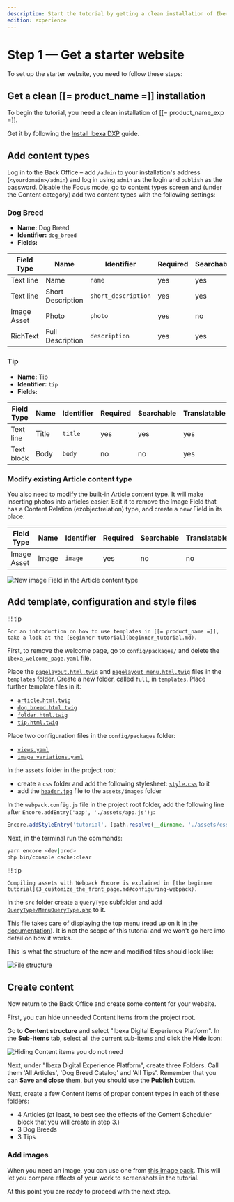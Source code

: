 ```yaml
---
description: Start the tutorial by getting a clean installation of Ibexa Experience and preparing initial content.
edition: experience
---
```


# Step 1 — Get a starter website

To set up the starter website, you need to follow these steps:

## Get a clean [[= product_name =]] installation

To begin the tutorial, you need a clean installation of [[= product_name_exp =]].

Get it by following the [Install Ibexa DXP](install_ibexa_dxp.md) guide.

## Add content types

Log in to the Back Office – add `/admin` to your installation's address (`<yourdomain>/admin`) and log in using `admin` as the login and `publish` as the password. Disable the Focus mode, go to content types screen and (under the Content category) add two content types with the following settings:

### Dog Breed

- **Name:** Dog Breed
- **Identifier:** `dog_breed`
- **Fields:**

| Field Type | Name              | Identifier          | Required | Searchable | Translatable |
|------------|-------------------|---------------------|----------|------------|--------------|
| Text line  | Name              | `name`              | yes      | yes        | yes          |
| Text line  | Short Description | `short_description` | yes      | yes        | yes          |
| Image Asset | Photo             | `photo`             | yes      | no         | no           |
| RichText   | Full Description  | `description`       | yes      | yes        | yes          |

### Tip

- **Name:** Tip
- **Identifier:** `tip`
- **Fields:**

| Field Type  | Name  | Identifier | Required | Searchable | Translatable |
|-------------|-------|------------|----------|------------|--------------|
| Text line   | Title | `title`    | yes      | yes        | yes          |
| Text block  | Body  | `body`     | no       | no         | yes          |

### Modify existing Article content type

You also need to modify the built-in Article content type. It will make inserting photos into articles easier.
Edit it to remove the Image Field that has a Content Relation (ezobjectrelation) type, and create a new Field in its place:

| Field Type | Name  | Identifier | Required | Searchable | Translatable |
|------------|-------|------------|----------|------------|--------------|
| Image Asset | Image | `image`    |yes       |no          | no           |

![New image Field in the Article content type](enterprise_tut_image_in_article_ct.png)

## Add template, configuration and style files

!!! tip

    For an introduction on how to use templates in [[= product_name =]], take a look at the [Beginner tutorial](beginner_tutorial.md).

First, to remove the welcome page, go to `config/packages/` and delete the `ibexa_welcome_page.yaml` file.

Place the [`pagelayout.html.twig`](https://github.com/ibexa/documentation-developer/blob/master/code_samples/tutorials/page_tutorial_starting_point/templates/pagelayout.html.twig) and [`pagelayout_menu.html.twig`](https://github.com/ibexa/documentation-developer/blob/master/code_samples/tutorials/page_tutorial_starting_point/templates/pagelayout_menu.html.twig) files in the `templates` folder. Create a new folder, called `full`, in `templates`. Place further template files in it:

- [`article.html.twig`](https://github.com/ibexa/documentation-developer/blob/master/code_samples/tutorials/page_tutorial_starting_point/templates/full/article.html.twig)
- [`dog_breed.html.twig`](https://github.com/ibexa/documentation-developer/blob/master/code_samples/tutorials/page_tutorial_starting_point/templates/full/dog_breed.html.twig)
- [`folder.html.twig`](https://github.com/ibexa/documentation-developer/blob/master/code_samples/tutorials/page_tutorial_starting_point/templates/full/folder.html.twig)
- [`tip.html.twig`](https://github.com/ibexa/documentation-developer/blob/master/code_samples/tutorials/page_tutorial_starting_point/templates/full/tip.html.twig)

Place two configuration files in the `config/packages` folder:

- [`views.yaml`](https://github.com/ibexa/documentation-developer/blob/master/code_samples/tutorials/page_tutorial_starting_point/config/packages/views.yaml)
- [`image_variations.yaml`](https://github.com/ibexa/documentation-developer/blob/master/code_samples/tutorials/page_tutorial_starting_point/config/packages/image_variations.yaml)

In the `assets` folder in the project root:

- create a `css` folder and add the following stylesheet: [`style.css`](https://github.com/ibexa/documentation-developer/blob/master/code_samples/tutorials/page_tutorial_starting_point/assets/css/style.css) to it
- add the [`header.jpg`](https://github.com/ibexa/documentation-developer/blob/master/code_samples/tutorials/page_tutorial_starting_point/assets/images/header.jpg) file to the `assets/images` folder

In the `webpack.config.js` file in the project root folder, add the following line after `Encore.addEntry('app', './assets/app.js');`:

``` js
Encore.addStyleEntry('tutorial', [path.resolve(__dirname, './assets/css/style.css')]);
```

Next, in the terminal run the commands:

``` bash
yarn encore <dev|prod>
php bin/console cache:clear
```

!!! tip

    Compiling assets with Webpack Encore is explained in [the beginner tutorial](3_customize_the_front_page.md#configuring-webpack).

In the `src` folder create a `QueryType` subfolder and add [`QueryType/MenuQueryType.php`](https://github.com/ibexa/documentation-developer/blob/master/code_samples/tutorials/page_tutorial_starting_point/src/QueryType/MenuQueryType.php) to it.

This file takes care of displaying the top menu (read up on it [in the documentation](content_queries.md#query-types)).
It is not the scope of this tutorial and we won't go here into detail on how it works.

This is what the structure of the new and modified files should look like:

![File structure](enterprise_tut_file_structure.png)

## Create content

Now return to the Back Office and create some content for your website.

First, you can hide unneeded Content items from the project root.

Go to **Content structure** and select "Ibexa Digital Experience Platform".
In the **Sub-items** tab, select all the current sub-items and click the **Hide** icon:

![Hiding Content items you do not need](enterprise_tut_hide_content.png)

Next, under "Ibexa Digital Experience Platform", create three Folders. Call them 'All Articles', 'Dog Breed Catalog' and 'All Tips'.
Remember that you can **Save and close** them, but you should use the **Publish** button.

Next, create a few Content items of proper content types in each of these folders:

- 4 Articles (at least, to best see the effects of the Content Scheduler block that you will create in step 3.)
- 3 Dog Breeds
- 3 Tips

### Add images

When you need an image, you can use one from [this image pack](img/photos.zip).
This will let you compare effects of your work to screenshots in the tutorial.

At this point you are ready to proceed with the next step.
